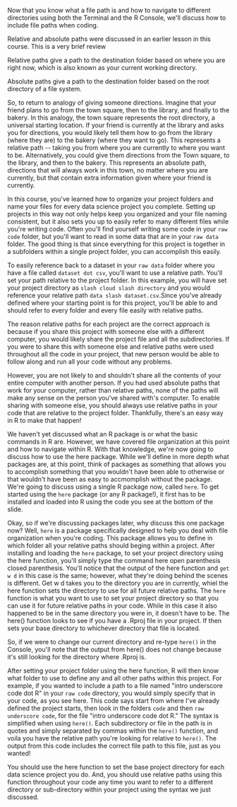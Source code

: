 Now that you know what a file path is and how to navigate to different directories using both the Terminal and the R Console, we'll discuss how to include file paths when coding.

Relative and absolute paths were discussed in an earlier lesson in this course. This is a very brief review

Relative paths give a path to the destination folder based on where you are right now, which is also known as your current working directory. 

Absolute paths give a path to the destination folder based on the root directory of a file system. 

So, to return to analogy of giving someone directions. Imagine that your friend plans to go from the town square, then to the library, and finally to the bakery. In this analogy, the town square represents the root directory, a universal starting location. If your friend is currently at the library and asks you for directions, you would likely tell them how to go from the library (where they are) to the bakery (where they want to go). This represents a relative path -- taking you from where you are currently to where you want to be. Alternatively, you could give them directions from the Town square, to the library, and then to the bakery. This represents an absolute path, directions that will always work in this town, no matter where you are currently, but that contain extra information given where your friend is currently.

In this course, you've learned how to organize your project folders and name your files for every data science project you complete. Setting up projects in this way not only helps keep you organized and your file naming consistent, but it also sets you up to easily refer to many different files while you're writing code. Often you'll find yourself writing some code in your `raw code` folder, but you'll want to read in some data that are in your `raw data` folder. The good thing is that since everything for this project is together in a subfolders within a single project folder, you can accomplish this easily. 

To easily reference back to a dataset in your `raw data` folder where you have a file called `dataset dot csv`, you'll want to use a relative path. You'll set your path relative to the project folder. In this example, you will have set your project directory as `slash cloud slash directory` and you would reference your relative path `data slash dataset.csv`.Since you've already defined where your starting point is for this project, you'll be able to and should refer to every folder and every file easily with relative paths. 

The reason relative paths for each project are the correct approach is because if you share this project with someone else with a different computer, you would likely share the project file and all the subdirectories. If you were to share this with someone else and relative paths were used throughout all the code in your project, that new person would be able to follow along and run all your code without any problems.

However, you are not likely to and shouldn't share all the contents of your entire computer with another person. If you had used absolute paths that work for your computer, rather than relative paths, none of the paths will make any sense on the person you've shared with's computer. To enable sharing with someone else, you should always use relative paths in your code that are relative to the project folder. Thankfully, there's an easy way in R to make that happen! 

We haven't yet discussed what an R package is or what the basic commands in R are. However, we have covered file organization at this point and how to navigate within R. With that knowledge, we're now going to discuss how to use the here package. While we'll define in more depth what packages are, at this point, think of packages as something that allows you to accomplish something that you wouldn't have been able to otherwise or that wouldn't have been as easy to accmomplish without the package. We're going to discuss using a single R package now, called `here`. To get started using the `here` package (or any R package!), it first has to be installed and loaded into R using the code you see at the bottom of the slide.

Okay, so if we're discussing packages later, why discuss this one package now? Well, `here` is a package specifically designed to help you deal with file organization when you're coding.  This package allows you to define in which folder all your relative paths should beging within a project. After installing and loading the `here` package, to set your project directory using the here function, you'll simply type the command here open parenthesis closed parenthesis. You'll notice that the output of the here function and `get w d` in this case is the same; however, what they're doing behind the scenes is different. Get w d takes you to the directory you are in currently, whiel the here function sets the directory to use for all future relative paths. The `here` function is what you want to use to set your project directory so that you can use it for future relative paths in your code. While in this case it also happened to be in the same directory you were in, it doesn't have to be. The here() function looks to see if you have a .Rproj file in your project. If then sets your base directory to whichever directory that file is located. 

So, if we were to change our current directory and re-type `here()` in the Console, you'll note that the output from here() does not change because it's still looking for the directory where .Rproj is. 

After setting your project folder using the here function, R will then know what folder to use to define any and all other paths within this project. For example, if you wanted to include a path to a file named "intro underscore code dot R" in your `raw code` directory, you would simply specify that in your code, as you see here. This code says start from where I've already defined the project starts, then look in the folders `code` and then `raw underscore code`, for the file "intro underscore code dot R." The syntax is simplified when using `here()`. Each subdirectory or file in the path is in quotes and simply separated by commas within the `here()` function, and voila you have the relative path you're looking for relative to `here()`. The output from this code includes the correct file path to this file, just as you wanted!

You should use the here function to set the base project directory for each data science project you do. And, you should use relative paths using this function throughout your code any time you want to refer to a different directory or sub-directory within your project using the syntax we just discussed. 

